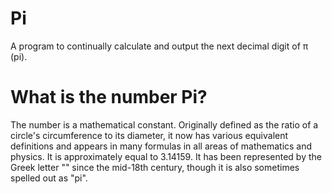 # Pi
A program to continually calculate and output the next decimal digit of π (pi). 

# What is the number Pi?
The number is a mathematical constant. Originally defined as the ratio of a circle's circumference to its diameter, it now has various equivalent definitions and appears in many formulas in all areas of mathematics and physics. It is approximately equal to 3.14159. It has been represented by the Greek letter "" since the mid-18th century, though it is also sometimes spelled out as "pi".
